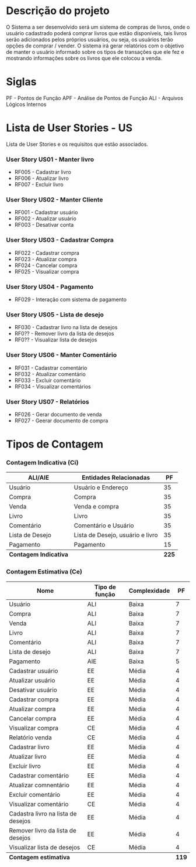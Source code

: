 # Descrição do projeto
O Sistema a ser desenvolvido será um sistema de compras de livros, onde o usuário cadastrado poderá comprar livros que estão disponíveis, tais livros serão adicionados pelos próprios usuários, ou seja, os usuários terão opções de comprar / vender.
O sistema irá gerar relatórios com o objetivo de manter o usuário informado sobre os tipos de transações que ele fez e mostrando informações sobre os livros que ele colocou a venda.

# Siglas
PF - Pontos de Função
APF - Análise de Pontos de Função
ALI - Arquivos Lógicos Internos

# Lista de User Stories - US
Lista de User Stories e os requisitos que estão associados.

### User Story US01 - Manter livro
- RF005 - Cadastrar livro
- RF006 - Atualizar livro
- RF007 - Excluir livro

### User Story US02 - Manter Cliente
- RF001 - Cadastrar usuário
- RF002 - Atualizar usuário
- RF003 - Desativar conta

### User Story US03 - Cadastrar Compra
- RF022 - Cadastrar compra
- RF023 - Atualizar compra
- RF024 - Cancelar compra
- RF025 - Visualizar compra

### User Story US04 - Pagamento
- RF029 - Interação com sistema de pagamento

### User Story US05 - Lista de desejo
- RF030 - Cadastrar livro na lista de desejos
- RF0?? - Remover livro da lista de desejos
- RF0?? - Visualizar lista de desejos

### User Story US06 - Manter Comentário
- RF031 - Cadastrar comentário
- RF032 - Atualizar comentário
- RF033 - Excluir comentário
- RF034 - Visualizar comentários

### User Story US07 - Relatórios
- RF026 - Gerar documento de venda
- RF027 - Geerar documento de compra  

# Tipos de Contagem

### Contagem Indicativa (Ci)

<table>
<thead>
<tr>
<th><strong>ALI/AIE</strong></th>
<th><strong>Entidades Relacionadas</strong></th>
<th><strong>PF</strong></th>
</tr>
</thead>
<tbody>
<tr>
<td>Usuário</td>
<td>Usuário e Endereço</td>
<td>35</td>
</tr>
<tr>
<td>Compra</td>
<td>Compra</td>
<td>35</td>
</tr>
<tr>
<td>Venda</td>
<td>Venda e compra</td>
<td>35</td>
</tr>
<tr>
<td>Livro</td>
<td>Livro</td>
<td>35</td>
</tr>
<tr>
<td>Comentário</td>
<td>Comentário e Usuário</td>
<td>35</td>
</tr>
<tr>
<td>Lista de Desejo</td>
<td>Lista de Desejo, usuário e livro</td>
<td>35</td>
</tr>
<tr>
<td>Pagamento</td>
<td>Pagamento</td>
<td>15</td>
</tr>
</tbody>
<tfoot>
<tr>
<td><strong>Contagem Indicativa</strong></td>
<td></td>
<td><strong>225</strong></td>
</tr>
</tfoot>
</table>

### Contagem Estimativa (Ce)
<table>
<thead>
<tr>
<th>Nome</th>
<th>Tipo de função</th>
<th>Complexidade</th>
<th>PF</th>
</tr>
</thead>
<tbody>
<tr>
<td>Usuário</td>
<td>ALI</td>
<td>Baixa</td>
<td>7</td>
</tr>
<tr>
<td>Compra</td>
<td>ALI</td>
<td>Baixa</td>
<td>7</td>
</tr>
<tr>
<td>Venda</td>
<td>ALI</td>
<td>Baixa</td>
<td>7</td>
</tr>
<tr>
<td>Livro</td>
<td>ALI</td>
<td>Baixa</td>
<td>7</td>
</tr>
<tr>
<td>Comentário</td>
<td>ALI</td>
<td>Baixa</td>
<td>7</td>
</tr>
<tr>
<td>Lista de desejo</td>
<td>ALI</td>
<td>Baixa</td>
<td>7</td>
</tr>
<tr>
<td>Pagamento</td>
<td>AIE</td>
<td>Baixa</td>
<td>5</td>
</tr>
<tr>
<td>Cadastrar usuário</td>
<td>EE</td>
<td>Média</td>
<td>4</td>
</tr>
<tr>
<td>Atualizar usuário</td>
<td>EE</td>
<td>Média</td>
<td>4</td>
</tr>
<tr>
<td>Desativar usuário</td>
<td>EE</td>
<td>Média</td>
<td>4</td>
</tr>
<tr>
<td>Cadastrar compra</td>
<td>EE</td>
<td>Média</td>
<td>4</td>
</tr>
<tr>
<td>Atualizar compra</td>
<td>EE</td>
<td>Média</td>
<td>4</td>
</tr>
<tr>
<td>Cancelar compra</td>
<td>EE</td>
<td>Média</td>
<td>4</td>
</tr>
<tr>
<td>Visualizar compra</td>
<td>CE</td>
<td>Média</td>
<td>4</td>
</tr>
<tr>
<td>Relatório venda</td>
<td>CE</td>
<td>Média</td>
<td>4</td>
</tr>
<tr>
<td>Cadastrar livro</td>
<td>EE</td>
<td>Média</td>
<td>4</td>
</tr>
<tr>
<td>Atualizar livro</td>
<td>EE</td>
<td>Média</td>
<td>4</td>
</tr>
<tr>
<td>Excluir livro</td>
<td>EE</td>
<td>Média</td>
<td>4</td>
</tr>
<tr>
<td>Cadastrar comentário</td>
<td>EE</td>
<td>Média</td>
<td>4</td>
</tr>
<tr>
<td>Atualizar comnentário</td>
<td>EE</td>
<td>Média</td>
<td>4</td>
</tr>
<tr>
<td>Excluir comentário</td>
<td>EE</td>
<td>Média</td>
<td>4</td>
</tr>
<tr>
<td>Visualizar comentário</td>
<td>CE</td>
<td>Média</td>
<td>4</td>
</tr>
<tr>
<td>Cadastra livro na lista de desejos</td>
<td>EE</td>
<td>Média</td>
<td>4</td>
</tr>
<tr>
<td>Remover livro da lista de desejos</td>
<td>EE</td>
<td>Média</td>
<td>4</td>
</tr>
<tr>
<td>Visualizar lista de desejos</td>
<td>CE</td>
<td>Média</td>
<td>4</td>
</tr>
</tbody>
<tfoot>
<tr>
<td><strong>Contagem estimativa</strong></td>
<td></td>
<td></td>
<td><strong>119</strong></td>
</tr>
</tfoot>
</table>